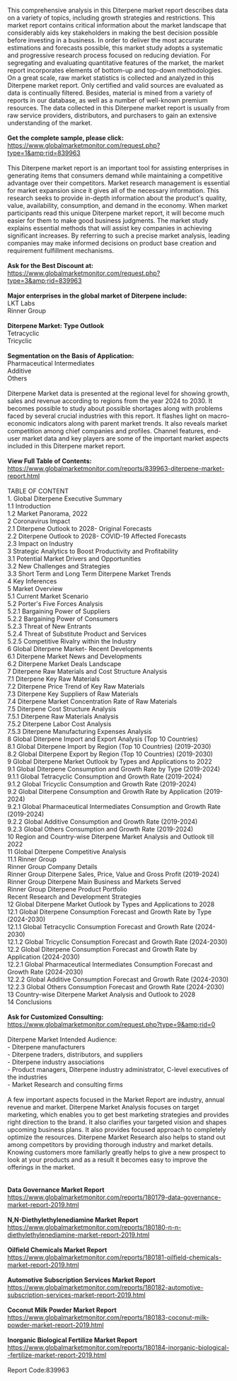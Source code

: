 This comprehensive analysis in this Diterpene market report describes data on a variety of topics, including growth strategies and restrictions. This market report contains critical information about the market landscape that considerably aids key stakeholders in making the best decision possible before investing in a business. In order to deliver the most accurate estimations and forecasts possible, this market study adopts a systematic and progressive research process focused on reducing deviation. For segregating and evaluating quantitative features of the market, the market report incorporates elements of bottom-up and top-down methodologies. On a great scale, raw market statistics is collected and analyzed in this Diterpene market report. Only certified and valid sources are evaluated as data is continually filtered. Besides, material is mined from a variety of reports in our database, as well as a number of well-known premium resources. The data collected in this Diterpene market report is usually from raw service providers, distributors, and purchasers to gain an extensive understanding of the market.<br /><br /><strong>Get the complete sample, please click:</strong><br /><a href="https://www.globalmarketmonitor.com/request.php?type=1&amp;rid=839963">https://www.globalmarketmonitor.com/request.php?type=1&amp;rid=839963</a><br /><br />This Diterpene market report is an important tool for assisting enterprises in generating items that consumers demand while maintaining a competitive advantage over their competitors. Market research management is essential for market expansion since it gives all of the necessary information. This research seeks to provide in-depth information about the product's quality, value, availability, consumption, and demand in the economy. When market participants read this unique Diterpene market report, it will become much easier for them to make good business judgments. The market study explains essential methods that will assist key companies in achieving significant increases. By referring to such a precise market analysis, leading companies may make informed decisions on product base creation and requirement fulfillment mechanisms.<br /><br /><strong>Ask for the Best Discount at:</strong><br /><a href="https://www.globalmarketmonitor.com/request.php?type=3&amp;rid=839963">https://www.globalmarketmonitor.com/request.php?type=3&amp;rid=839963</a><br /><br /><strong>Major enterprises in the global market of Diterpene include:</strong><br /> LKT Labs <br />Rinner Group <br /><br /><strong>Diterpene Market: Type Outlook</strong><br />Tetracyclic <br />Tricyclic <br /><br /><strong>Segmentation on the Basis of Application:</strong><br />Pharmaceutical Intermediates <br />Additive <br />Others <br /><br />Diterpene Market data is presented at the regional level for showing growth, sales and revenue according to regions from the year 2024 to 2030. It becomes possible to study about possible shortages along with problems faced by several crucial industries with this report. It flashes light on macro-economic indicators along with parent market trends. It also reveals market competition among chief companies and profiles. Channel features, end-user market data and key players are some of the important market aspects included in this Diterpene market report. <br /><br /><strong>View Full Table of Contents:</strong><br /><a href="https://www.globalmarketmonitor.com/reports/839963-diterpene-market-report.html">https://www.globalmarketmonitor.com/reports/839963-diterpene-market-report.html</a><br /><br />TABLE OF CONTENT<br />1. Global Diterpene Executive Summary<br />1.1 Introduction<br />1.2 Market Panorama, 2022<br />2 Coronavirus Impact<br />2.1 Diterpene Outlook to 2028- Original Forecasts<br />2.2 Diterpene Outlook to 2028- COVID-19 Affected Forecasts<br />2.3 Impact on Industry<br />3 Strategic Analytics to Boost Productivity and Profitability<br />3.1 Potential Market Drivers and Opportunities<br />3.2 New Challenges and Strategies<br />3.3 Short Term and Long Term Diterpene Market Trends<br />4 Key Inferences<br />5 Market Overview<br />5.1 Current Market Scenario<br />5.2 Porter's Five Forces Analysis<br />5.2.1 Bargaining Power of Suppliers<br />5.2.2 Bargaining Power of Consumers<br />5.2.3 Threat of New Entrants<br />5.2.4 Threat of Substitute Product and Services<br />5.2.5 Competitive Rivalry within the Industry<br />6 Global Diterpene Market- Recent Developments<br />6.1 Diterpene Market News and Developments<br />6.2 Diterpene Market Deals Landscape<br />7 Diterpene Raw Materials and Cost Structure Analysis<br />7.1 Diterpene Key Raw Materials<br />7.2 Diterpene Price Trend of Key Raw Materials<br />7.3 Diterpene Key Suppliers of Raw Materials<br />7.4 Diterpene Market Concentration Rate of Raw Materials<br />7.5 Diterpene Cost Structure Analysis<br />7.5.1 Diterpene Raw Materials Analysis<br />7.5.2 Diterpene Labor Cost Analysis<br />7.5.3 Diterpene Manufacturing Expenses Analysis<br />8 Global Diterpene Import and Export Analysis (Top 10 Countries)<br />8.1 Global Diterpene Import by Region (Top 10 Countries) (2019-2030)<br />8.2 Global Diterpene Export by Region (Top 10 Countries) (2019-2030)<br />9 Global Diterpene Market Outlook by Types and Applications to 2022<br />9.1 Global Diterpene Consumption and Growth Rate by Type (2019-2024)<br />9.1.1 Global Tetracyclic Consumption and Growth Rate (2019-2024)<br />9.1.2 Global Tricyclic Consumption and Growth Rate (2019-2024)<br />9.2 Global Diterpene Consumption and Growth Rate by Application (2019-2024)<br />9.2.1  Global Pharmaceutical Intermediates Consumption and Growth Rate (2019-2024)<br />9.2.2  Global Additive Consumption and Growth Rate (2019-2024)<br />9.2.3  Global Others Consumption and Growth Rate (2019-2024)<br />10 Region and Country-wise Diterpene Market Analysis and Outlook till 2022<br />11 Global Diterpene Competitive Analysis<br />11.1 Rinner Group<br />Rinner Group Company Details<br />Rinner Group Diterpene Sales, Price, Value and Gross Profit (2019-2024)<br />Rinner Group Diterpene Main Business and Markets Served<br />Rinner Group Diterpene Product Portfolio<br />Recent Research and Development Strategies<br />12 Global Diterpene Market Outlook by Types and Applications to 2028<br />12.1 Global Diterpene Consumption Forecast and Growth Rate by Type (2024-2030)<br />12.1.1 Global Tetracyclic Consumption Forecast and Growth Rate (2024-2030)<br />12.1.2 Global Tricyclic Consumption Forecast and Growth Rate (2024-2030)<br />12.2 Global Diterpene Consumption Forecast and Growth Rate by Application (2024-2030)<br />12.2.1 Global Pharmaceutical Intermediates Consumption Forecast and Growth Rate (2024-2030)<br />12.2.2 Global Additive Consumption Forecast and Growth Rate (2024-2030)<br />12.2.3 Global Others Consumption Forecast and Growth Rate (2024-2030)<br />13 Country-wise Diterpene Market Analysis and Outlook to 2028<br />14 Conclusions<br /><br /><strong>Ask for Customized Consulting:</strong><br /><a href="https://www.globalmarketmonitor.com/request.php?type=9&amp;rid=0">https://www.globalmarketmonitor.com/request.php?type=9&amp;rid=0</a><br /><br />Diterpene Market Intended Audience:<br />- Diterpene manufacturers<br />- Diterpene traders, distributors, and suppliers<br />- Diterpene industry associations<br />- Product managers, Diterpene industry administrator, C-level executives of the industries<br />- Market Research and consulting firms<br /><br />A few important aspects focused in the Market Report are industry, annual revenue and market. Diterpene Market Analysis focuses on target marketing, which enables you to get best marketing strategies and provides right direction to the brand. It also clarifies your targeted vision and shapes upcoming business plans. It also provides focused approach to completely optimize the resources. Diterpene Market Research also helps to stand out among competitors by providing thorough industry and market details. Knowing customers more familiarly greatly helps to give a new prospect to look at your products and as a result it becomes easy to improve the offerings in the market. <br /><br /><strong><br /></strong><strong>Data Governance Market Report</strong><br /><a href="https://www.globalmarketmonitor.com/reports/180179-data-governance-market-report-2019.html">https://www.globalmarketmonitor.com/reports/180179-data-governance-market-report-2019.html</a><br /><br /><strong>N,N-Diethylethylenediamine Market Report</strong><br /><a href="https://www.globalmarketmonitor.com/reports/180180-n-n-diethylethylenediamine-market-report-2019.html">https://www.globalmarketmonitor.com/reports/180180-n-n-diethylethylenediamine-market-report-2019.html</a><br /><br /><strong>Oilfield Chemicals Market Report</strong><br /><a href="https://www.globalmarketmonitor.com/reports/180181-oilfield-chemicals-market-report-2019.html">https://www.globalmarketmonitor.com/reports/180181-oilfield-chemicals-market-report-2019.html</a><br /><br /><strong>Automotive Subscription Services Market Report</strong><br /><a href="https://www.globalmarketmonitor.com/reports/180182-automotive-subscription-services-market-report-2019.html">https://www.globalmarketmonitor.com/reports/180182-automotive-subscription-services-market-report-2019.html</a><br /><br /><strong>Coconut Milk Powder Market Report</strong><br /><a href="https://www.globalmarketmonitor.com/reports/180183-coconut-milk-powder-market-report-2019.html">https://www.globalmarketmonitor.com/reports/180183-coconut-milk-powder-market-report-2019.html</a><br /><br /><strong>Inorganic Biological  Fertilize Market Report</strong><br /><a href="https://www.globalmarketmonitor.com/reports/180184-inorganic-biological--fertilize-market-report-2019.html">https://www.globalmarketmonitor.com/reports/180184-inorganic-biological--fertilize-market-report-2019.html</a><br /><br />Report Code:839963</p>
